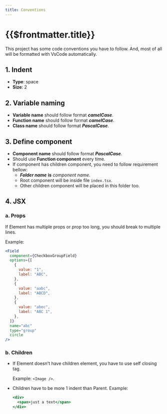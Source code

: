 ```yaml
---
title: Conventions
---
```


# {{$frontmatter.title}}

This project has some code conventions you have to follow. And, most of all will be formatted with VsCode automatically.

## 1. Indent

- **Type**: space
- **Size**: 2

## 2. Variable naming

- **Variable name** should follow format **_camelCase_**.
- **Function name** should follow format **_camelCase_**.
- **Class name** should follow format **_PascalCase_**.

## 3. Define component

- **Component name** should follow format **_PascalCase_**.
- Should use **Function component** every time.
- If component has children component, you need to follow requirement bellow:
  - **_Folder name_** **is** _component name_.
  - Root component will be inside file `index.tsx`.
  - Other children component will be placed in this folder too.

## 4. JSX

### a. Props

If Element has multiple props or prop too long, you should break to multiple lines.

Example:

```jsx
<Field
  component={CheckboxGroupField}
  options={[
    {
      value: "1",
      label: "ABC",
    },
    {
      value: "aabc",
      label: "ABCD",
    },
    {
      value: "abec",
      label: "ABC 1",
    },
  ]}
  name="abc"
  type="group"
  circle
/>
```

### b. Children

- If Element doesn't have children element, you have to use self closing tag.

  Example: `<Image />`.

- Children have to be more 1 indent than Parent. Example:
  ```jsx
  <div>
    <span>just a text</span>
  </div>
  ```

